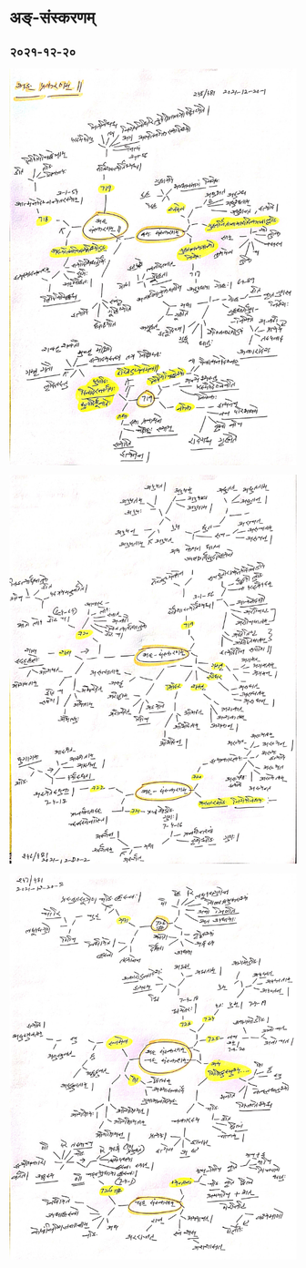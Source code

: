 # अङ्-संस्करणम्

## २०२१-१२-२०

![lp-क्सः-संस्करणम्-अङ्-संस्करणम्-2021-12-20-1](lp-क्सः-संस्करणम्-अङ्-संस्करणम्-2021-12-20-1.jpg)

![lp-अङ्-संस्करणम्-2021-12-20-2](lp-अङ्-संस्करणम्-2021-12-20-2.jpg)

![lp-अङ्-संस्करणम्-चङ्-संस्करणम्-2021-12-20-3](lp-अङ्-संस्करणम्-चङ्-संस्करणम्-2021-12-20-3.jpg)

